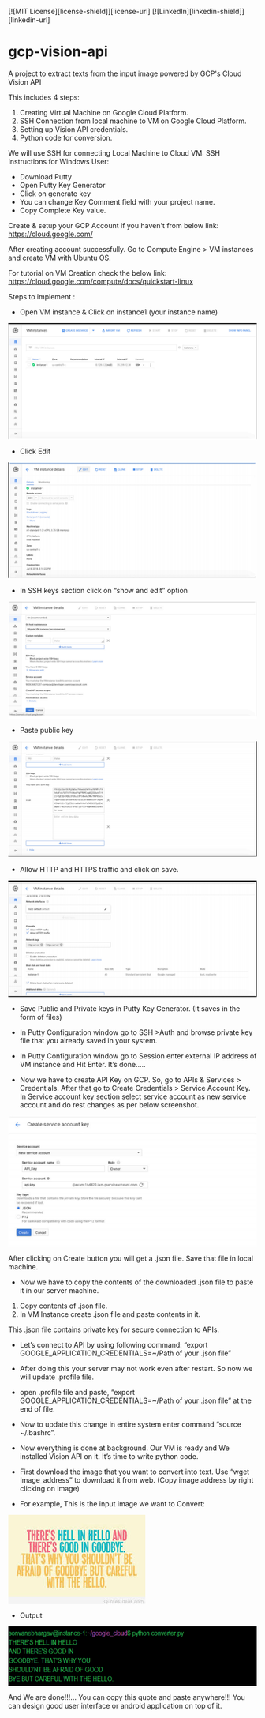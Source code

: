 <!-- PROJECT SHIELDS -->
[![MIT License][license-shield]][license-url]
[![LinkedIn][linkedin-shield]][linkedin-url]

# gcp-vision-api
A project to extract texts from the input image powered by GCP's Cloud Vision API

This includes 4 steps:
1.  Creating Virtual Machine on Google Cloud Platform.
2.  SSH Connection from local machine to VM on Google Cloud Platform.
3.  Setting up Vision API credentials.
4.  Python code for conversion.

We will use SSH for connecting Local Machine to Cloud VM: 
SSH Instructions for Windows User:
- Download Putty
- Open Putty Key Generator
- Click on generate key
- You can change Key Comment field with your project name.
- Copy Complete Key value.

Create & setup your GCP Account if you haven't from below link: 
https://cloud.google.com/

After creating account successfully. Go to Compute Engine > VM instances and
create VM with Ubuntu OS.

For tutorial on VM Creation check the below link:
https://cloud.google.com/compute/docs/quickstart-linux

Steps to implement :
-  Open VM instance & Click on instance1 (your instance name)
 
<img align="center" src="https://github.com/bhargavsonvane/gcp-vision-api/blob/main/images/openvminstance.png?raw=true">   

-  Click Edit
 
<img align="center"  src="https://github.com/bhargavsonvane/gcp-vision-api/blob/main/images/edit.png?raw=true">

-  In SSH keys section click on “show and edit” option
 
<img align="center"  src="https://github.com/bhargavsonvane/gcp-vision-api/blob/main/images/saveedit.png?raw=true">

-  Paste public key
 
<img align="center"  src="https://github.com/bhargavsonvane/gcp-vision-api/blob/main/images/pastepkey.png?raw=true">

-  Allow HTTP and HTTPS traffic and click on save.
 
<img align="center"  src="https://github.com/bhargavsonvane/gcp-vision-api/blob/main/images/allow.png?raw=true">

- Save Public and Private keys in Putty Key Generator. (It saves in the form of files)
- In Putty Configuration window go to SSH >Auth and browse private key file that you already saved in your system.
- In Putty Configuration window go to Session enter external IP address of VM instance and Hit Enter. It’s done..... 

- Now we have to create API Key on GCP. So, go to APIs & Services > Credentials. After that go to Create Credentials > Service Account Key. In Service account key section select service account as new service account and do rest changes as per
below screenshot.

<img align="center"  src="https://github.com/bhargavsonvane/gcp-vision-api/blob/main/images/createjson.png?raw=true">

After clicking on Create button you will get a .json file. Save that file in local machine.

- Now we have to copy the contents of the downloaded .json file to paste it in our server machine.
1. Copy contents of .json file.
2. In VM Instance create .json file and paste contents in it.

This .json file contains private key for secure connection to APIs.
- Let’s connect to API by using following command: “export GOOGLE_APPLICATION_CREDENTIALS=~/Path of your .json file”

- After doing this your server may not work even after restart. So now we will update .profile file.
- open .profile file and paste, “export GOOGLE_APPLICATION_CREDENTIALS=~/Path of your .json file” at the end of file.
- Now to update this change in entire system enter command “source ~/.bashrc”.

- Now everything is done at background. Our VM is ready and We installed Vision API on it. It’s time to write python code.
- First download the image that you want to convert into text. Use “wget Image_address” to download it from web. (Copy image address by right clicking on
image)
- For example, This is the input image we want to Convert:

<img align="center"  src="https://github.com/bhargavsonvane/gcp-vision-api/blob/main/images/img.jpeg?raw=true">

- Output
<img align="center"  src="https://github.com/bhargavsonvane/gcp-vision-api/blob/main/images/output.png?raw=true">

And We are done!!!...
You can copy this quote and paste anywhere!!!
You can design good user interface or android application on top of it.
